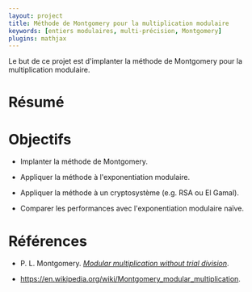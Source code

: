 ```yaml
---
layout: project
title: Méthode de Montgomery pour la multiplication modulaire
keywords: [entiers modulaires, multi-précision, Montgomery]
plugins: mathjax
---
```


Le but de ce projet est d'implanter la méthode de Montgomery pour la
multiplication modulaire.

# Résumé

# Objectifs

- Implanter la méthode de Montgomery.

- Appliquer la méthode à l'exponentiation modulaire.

- Appliquer la méthode à un cryptosystème (e.g. RSA ou El Gamal).

- Comparer les performances avec l'exponentiation modulaire naïve.


# Références

- P. L. Montgomery.
  [*Modular multiplication without trial division*](http://www.ams.org/journals/mcom/1985-44-170/S0025-5718-1985-0777282-X/S0025-5718-1985-0777282-X.pdf).

- <https://en.wikipedia.org/wiki/Montgomery_modular_multiplication>.
